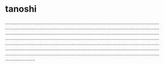 # tanoshi
............................................................................................................................................................................................................................................................................................................................................................................................................................................................................................................................................................................................................................................................................................................................................................................................................................................................................................................................